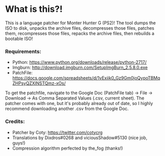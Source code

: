 ﻿# What is this?!
This is a language patcher for Monter Hunter G (PS2)! The tool dumps the ISO to disk, unpacks the archive files, decompresses those files, patches them, recompresses those files, repacks the archive files, then rebuilds a bootable ISO! 

### Requirements: 
  - Python: https://www.python.org/downloads/release/python-2717/ 
  - Imgburn: http://download.imgburn.com/SetupImgBurn_2.5.8.0.exe
  - PatchFile: https://docs.google.com/spreadsheets/d/1vExiik0_Gz9Gm0joQypoTBMqZHPsyQZXINSTQmz-xOs/

To get the patchfile, navigate to the Google Doc (PatchFile tab) -> File -> Download -> As Comma Separated Values (.csv, current sheet). 
The patcher comes with one, but it's probably already out of date, so I highly recommend downloading another .csv from the Google Doc.


### Credits:
- Patcher by Coty: https://twitter.com/cotycrg
- Translations by Dixdros#0268 and viciousShadow#5130 (nice job, guys!)
- Compression algorithm perfected by the_fog (thanks!)